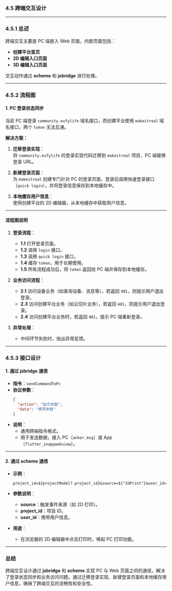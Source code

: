 ### **4.5 跨端交互设计**

---

### **4.5.1 总述**
跨端交互主要是 PC 端嵌入 Web 页面，内嵌页面包括：
- **创建平台首页**
- **2D 编辑入口页面**
- **3D 编辑入口页面**

交互动作通过 **scheme** 和 **jsbridge** 进行处理。

---

### **4.5.2 流程图**

#### **1. PC 登录状态同步**
当前 PC 端登录 `community.eufylife` 域名接口，而创建平台使用 `makeitreal` 域名接口，两个 `token` 无法互通。

**解决方案：**
1. **迁移登录实现**：  
   将 `community.eufylife` 的登录实现代码迁移到 `makeitreal` 项目，PC 端替换登录 URL。

2. **新建登录页面**：  
   为 `makeitreal` 创建专门针对 PC 的登录页面，登录后调用快速登录接口（`quick login`），并将登录信息保存到本地缓存中。

3. **本地缓存用户信息**：  
   使用创建平台的 2D 编辑器，从本地缓存中获取用户信息。

---

#### **流程图说明**
1. **登录流程**：
   - **1.1** 打开登录页面。
   - **1.2** 调用 `login` 接口。
   - **1.3** 调用 `quick login` 接口。
   - **1.4** 缓存 `token`，用于长期使用。
   - **1.5** 所有流程成功后，将 `token` 返回给 PC 端并保存到本地缓存。

2. **业务访问流程**：
   - **2.1** 访问设备业务（如查询设备、消息等），若返回 `401`，则提示用户退出登录。
   - **2.3** 访问创建平台业务（如云切片业务），若返回 `401`，则提示用户退出登录。
   - **2.4** 访问创建平台业务时，若返回 `401`，提示 PC 端重新登录。

3. **异常处理**：
   - 中间环节失败时，抛出异常反馈。

---

### **4.5.3 接口设计**

#### **1. 通过 jsbridge 通信**
- **指令**：`sendCommandToPc`
- **协议参数**：
  ```json
  {
    "action": "指令参数",
    "data": "携带参数"
  }
  ```
- **说明**：
  - 通用跨端指令格式。
  - 用于发送数据，接入 PC（`anker_msg`）或 App（`flutter_inappwebview`）。

---

#### **2. 通过 scheme 通信**
- **示例**：
  ```text
  project_id=${projectModel?.project_id}&source=${"2dPrint"}&user_id=${getUserInfo()!.user_id}
  ```
- **参数说明**：
  - **source**：触发事件来源（如 2D 打印）。
  - **project_id**：项目 ID。
  - **user_id**：携带用户信息。

- **用途**：
  - 在浏览器的 2D 编辑器中点击打印时，唤起 PC 打印功能。

---

### **总结**
跨端交互设计通过 **jsbridge** 和 **scheme** 实现 PC 与 Web 页面之间的通信，解决了登录状态同步和业务访问问题。通过迁移登录实现、新建登录页面和本地缓存用户信息，确保了跨端交互的流畅性和安全性。
